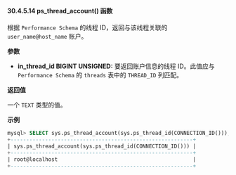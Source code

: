 #### 30.4.5.14 ps_thread_account() 函数

根据 `Performance Schema` 的线程 ID，返回与该线程关联的 `user_name@host_name` 账户。

**参数**

- **in_thread_id BIGINT UNSIGNED:** 要返回账户信息的线程 ID。此值应与 `Performance Schema` 的 `threads` 表中的 `THREAD_ID` 列匹配。

**返回值**

一个 `TEXT` 类型的值。

**示例**

```sql
mysql> SELECT sys.ps_thread_account(sys.ps_thread_id(CONNECTION_ID()));
+----------------------------------------------------------+
| sys.ps_thread_account(sys.ps_thread_id(CONNECTION_ID())) |
+----------------------------------------------------------+
| root@localhost                                           |
+----------------------------------------------------------+
```

